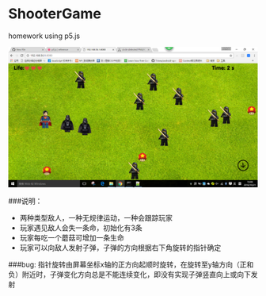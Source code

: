﻿# ShooterGame
homework using p5.js

![截图](https://github.com/Lxinyuelxy/ShooterGame/raw/master/assets/jietu.png)

###说明：
- 两种类型敌人，一种无规律运动，一种会跟踪玩家
- 玩家遇见敌人会失一条命，初始化有3条
- 玩家每吃一个蘑菇可增加一条生命
- 玩家可以向敌人发射子弹，子弹的方向根据右下角旋转的指针确定

###bug:
指针旋转由屏幕坐标x轴的正方向起顺时旋转，在旋转至y轴方向（正和负）附近时，子弹变化方向总是不能连续变化，即没有实现子弹竖直向上或向下发射
